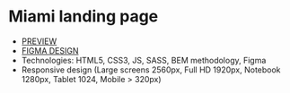 # Miami landing page

- [PREVIEW](https://yashnyi.github.io/Miami/)
- [FIGMA DESIGN](https://www.figma.com/file/nHz8bflIwJaWP3P99vKTH5/miami_home_new?node-id=0%3A2)
- Technologies: HTML5, CSS3, JS, SASS, BEM methodology, Figma
- Responsive design (Large screens 2560px, Full HD 1920px, Notebook 1280px, Tablet 1024, Mobile > 320px)
